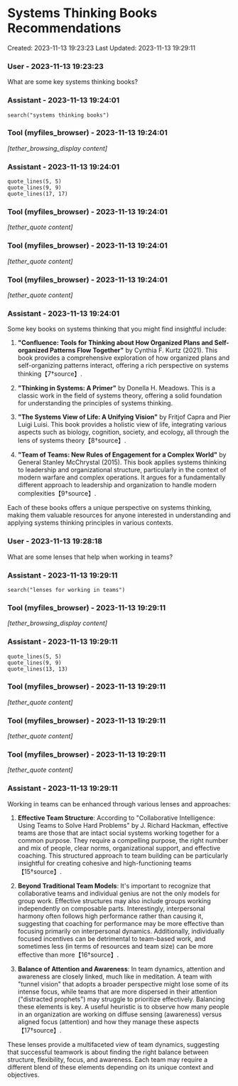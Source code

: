 # Systems Thinking Books Recommendations

Created: 2023-11-13 19:23:23
Last Updated: 2023-11-13 19:29:11

### User - 2023-11-13 19:23:23

What are some key systems thinking books? 

### Assistant - 2023-11-13 19:24:01

```unknown
search("systems thinking books")
```

### Tool (myfiles_browser) - 2023-11-13 19:24:01

*[tether_browsing_display content]*

### Assistant - 2023-11-13 19:24:01

```unknown
quote_lines(5, 5)
quote_lines(9, 9)
quote_lines(17, 17)
```

### Tool (myfiles_browser) - 2023-11-13 19:24:01

*[tether_quote content]*

### Tool (myfiles_browser) - 2023-11-13 19:24:01

*[tether_quote content]*

### Tool (myfiles_browser) - 2023-11-13 19:24:01

*[tether_quote content]*

### Assistant - 2023-11-13 19:24:01

Some key books on systems thinking that you might find insightful include:

1. **"Confluence: Tools for Thinking about How Organized Plans and Self-organized Patterns Flow Together"** by Cynthia F. Kurtz (2021). This book provides a comprehensive exploration of how organized plans and self-organizing patterns interact, offering a rich perspective on systems thinking【7†source】.

2. **"Thinking in Systems: A Primer"** by Donella H. Meadows. This is a classic work in the field of systems theory, offering a solid foundation for understanding the principles of systems thinking.

3. **"The Systems View of Life: A Unifying Vision"** by Fritjof Capra and Pier Luigi Luisi. This book provides a holistic view of life, integrating various aspects such as biology, cognition, society, and ecology, all through the lens of systems theory【8†source】.

4. **"Team of Teams: New Rules of Engagement for a Complex World"** by General Stanley McChrystal (2015). This book applies systems thinking to leadership and organizational structure, particularly in the context of modern warfare and complex operations. It argues for a fundamentally different approach to leadership and organization to handle modern complexities【9†source】.

Each of these books offers a unique perspective on systems thinking, making them valuable resources for anyone interested in understanding and applying systems thinking principles in various contexts.

### User - 2023-11-13 19:28:18

What are some lenses that help when working in teams? 

### Assistant - 2023-11-13 19:29:11

```unknown
search("lenses for working in teams")
```

### Tool (myfiles_browser) - 2023-11-13 19:29:11

*[tether_browsing_display content]*

### Assistant - 2023-11-13 19:29:11

```unknown
quote_lines(5, 5)
quote_lines(9, 9)
quote_lines(13, 13)
```

### Tool (myfiles_browser) - 2023-11-13 19:29:11

*[tether_quote content]*

### Tool (myfiles_browser) - 2023-11-13 19:29:11

*[tether_quote content]*

### Tool (myfiles_browser) - 2023-11-13 19:29:11

*[tether_quote content]*

### Assistant - 2023-11-13 19:29:11

Working in teams can be enhanced through various lenses and approaches:

1. **Effective Team Structure**: According to "Collaborative Intelligence: Using Teams to Solve Hard Problems" by J. Richard Hackman, effective teams are those that are intact social systems working together for a common purpose. They require a compelling purpose, the right number and mix of people, clear norms, organizational support, and effective coaching. This structured approach to team building can be particularly insightful for creating cohesive and high-functioning teams【15†source】.

2. **Beyond Traditional Team Models**: It's important to recognize that collaborative teams and individual genius are not the only models for group work. Effective structures may also include groups working independently on composable parts. Interestingly, interpersonal harmony often follows high performance rather than causing it, suggesting that coaching for performance may be more effective than focusing primarily on interpersonal dynamics. Additionally, individually focused incentives can be detrimental to team-based work, and sometimes less (in terms of resources and team size) can be more effective than more【16†source】.

3. **Balance of Attention and Awareness**: In team dynamics, attention and awareness are closely linked, much like in meditation. A team with "tunnel vision" that adopts a broader perspective might lose some of its intense focus, while teams that are more dispersed in their attention ("distracted prophets") may struggle to prioritize effectively. Balancing these elements is key. A useful heuristic is to observe how many people in an organization are working on diffuse sensing (awareness) versus aligned focus (attention) and how they manage these aspects【17†source】.

These lenses provide a multifaceted view of team dynamics, suggesting that successful teamwork is about finding the right balance between structure, flexibility, focus, and awareness. Each team may require a different blend of these elements depending on its unique context and objectives.

